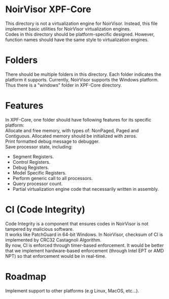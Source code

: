 # NoirVisor XPF-Core
This directory is not a virtualization engine for NoirVisor. Instead, this file implement basic utilities for NoirVisor virtualization engines. <br>
Codes in this directory should be platform-specific designed. However, function names should have the same style to virtualization engines. <br>

# Folders
There should be multiple folders in this directory. Each folder indicates the platform it supports. Currently, NoirVisor supports the Windows platform. Thus there is a "windows" folder in XPF-Core directory.

# Features
In XPF-Core, one folder should have following features for its specific platform: <br>
Allocate and free memory, with types of: NonPaged, Paged and Contiguous. Allocated memory should be initialized with zeros. <br>
Print formatted debug message to debugger. <br>
Save processor state, including:
- Segment Registers.
- Control Registers.
- Debug Registers.
- Model Specific Registers.
- Perform generic call to all processors.
- Query processor count.
- Partial virtualization engine code that necessarily written in assembly.

# CI (Code Integrity)
Code Integrity is a component that ensures codes in NoirVisor is not tampered by malicious software. <br>
It works like PatchGuard in 64-bit Windows. In NoirVisor, checksum of CI is implemented by CRC32 Castagnoli Algorithm. <br>
By now, CI is enforced through timer-based enforcement. It would be better that we implement hardware-based enforcement (through Intel EPT or AMD NPT) so that enforcement would be in real-time.

# Roadmap
Implement support to other platforms (e.g Linux, MacOS, etc...).